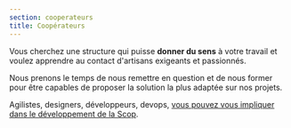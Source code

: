 ```yaml
---
section: cooperateurs
title: Coopérateurs
---
```

Vous cherchez une structure qui puisse **donner du sens** à votre travail et voulez apprendre au contact d'artisans exigeants et passionnés.

Nous prenons le temps de nous remettre en question et de nous former pour être capables de proposer la solution la plus adaptée sur nos projets.

Agilistes, designers, développeurs, devops, [vous pouvez vous impliquer dans le développement de la Scop](/blog/2019/creation-cooperative-conception-responsable.html/).

